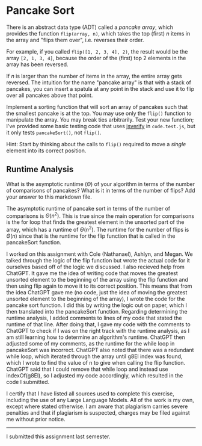 # Pancake Sort

There is an abstract data type (ADT) called a *pancake array*, which provides
the function `flip(array, n)`, which takes the top (first) $n$ items in the
array and "flips them over", i.e. reverses their order.

For example, if you called `flip([1, 2, 3, 4], 2)`, the result would
be the array  `[2, 1, 3, 4]`, because the order of the (first) top 2
elements in the array has been reversed.

If $n$ is larger than the number of items in the array, the entire array gets
reversed. The intuition for the name "pancake array" is that with a stack of
pancakes, you can insert a spatula at any point in the stack and use it to flip
over all pancakes above that point.

Implement a sorting function that will sort an array of pancakes such that the
smallest pancake is at the top. You may use only the `flip()` function to
manipulate the array. You may break ties arbitrarily. Test your new function;
I've provided some basic testing code that uses
[jsverify](https://jsverify.github.io/) in `code.test.js`, but it only tests
`pancakeSort()`, not `flip()`.

Hint: Start by thinking about the calls to `flip()` required to move a *single*
element into its correct position.

## Runtime Analysis

What is the asymptotic runtime ($\Theta$) of your algorithm in terms of the
number of comparisons of pancakes? What is it in terms of the number of flips?
Add your answer to this markdown file.

The asymptotic runtime of pancake sort in terms of the number of comparisons is $\Theta(n^2)$.  This is true since the main operation for comparisons is the for loop that finds the greatest element in the unsorted part of the array, which has a runtime of $\Theta(n^2)$.  The runtime for the number of flips is $\Theta(n)$ since that is the runtime for the flip function that is called in the pancakeSort function.

I worked on this assignment with Cole (Nathanael), Ashlyn, and Megan. We talked through the logic of the flip function but wrote the actual code for it ourselves based off of the logic we discussed. I also recieved help from ChatGPT. It gave me the idea of writing code that moves the greatest unsorted element to the beginning of the array using the flip function and then using flip again to move it to its correct position. This means that from the idea ChatGPT gave me (no code, just the idea of moving the greatest unsorted element to the beginning of the array), I wrote the code for the pancake sort function. I did this by writing the logic out on paper, which I then translated into the pancakeSort function. Regarding determining the runtime analysis, I added comments to lines of my code that stated the runtime of that line. After doing that, I gave my code with the comments to ChatGPT to check if I was on the right track with the runtime analysis, as I am still learning how to determine an algorithm's runtime. ChatGPT then adjusted some of my comments, as the runtime for the while loop in pancakeSort was incorrect. ChatGPT also noted that there was a redundant while loop, which iterated through the array until g8El index was found, which I wrote to find the value of n to give when calling the flip function. ChatGPT said that I could remove that while loop and instead use indexOf(g8El), so I adjusted my code accordingly, which resulted in the code I submitted.

I certify that I have listed all sources used to complete this exercise, including the use of any Large Language Models. All of the work is my own, except where stated otherwise. I am aware that plagiarism carries severe penalties and that if plagiarism is suspected, charges may be filed against me without prior notice.

-----

I submitted this assignment last semester.
